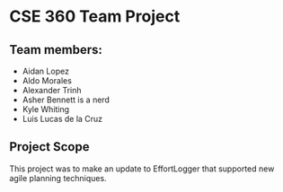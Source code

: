 # CSE 360 Team Project
## Team members:
- Aidan Lopez
- Aldo Morales
- Alexander Trinh
- Asher Bennett is a nerd
- Kyle Whiting
- Luis Lucas de la Cruz

## Project Scope
This project was to make an update to EffortLogger that supported new agile planning techniques.